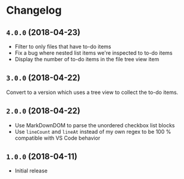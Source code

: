 # Changelog

## `4.0.0` (2018-04-23)

- Filter to only files that have to-do items
- Fix a bug where nested list items we're inspected to to-do items
- Display the number of to-do items in the file tree view item

## `3.0.0` (2018-04-22)

Convert to a version which uses a tree view to collect the to-do items.

## `2.0.0` (2018-04-22)

- Use MarkDownDOM to parse the unordered checkbox list blocks
- Use `lineCount` and `lineAt` instead of my own regex to be 100 % compatible with VS Code behavior

## `1.0.0` (2018-04-11)

- Initial release
